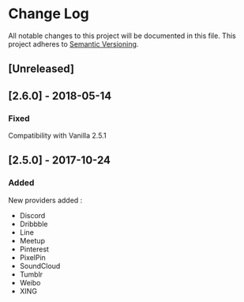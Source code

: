 # Change Log

All notable changes to this project will be documented in this file. This project adheres to [Semantic Versioning](http://semver.org/).


## [Unreleased]

## [2.6.0] - 2018-05-14
### Fixed
Compatibility with Vanilla 2.5.1

## [2.5.0] - 2017-10-24
### Added
New providers added :
- Discord
- Dribbble 
- Line 
- Meetup 
- Pinterest
- PixelPin
- SoundCloud
- Tumblr
- Weibo
- XING